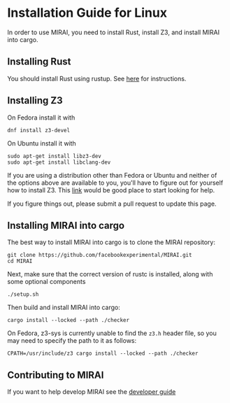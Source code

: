 # Installation Guide for Linux

In order to use MIRAI, you need to install Rust, install Z3, and install MIRAI into cargo.

## Installing Rust

You should install Rust using rustup. See [here](https://doc.rust-lang.org/book/ch01-01-installation.html)
for instructions.

## Installing Z3

On Fedora install it with

```
dnf install z3-devel
```

On Ubuntu install it with

```
sudo apt-get install libz3-dev
sudo apt-get install libclang-dev
```

If you are using a distribution other than Fedora or Ubuntu and neither of the options above are available to you,
you'll have to figure out for yourself how to install Z3. This [link](https://github.com/Z3Prover/z3) would be good
place to start looking for help.

If you figure things out, please submit a pull request to update this page.

## Installing MIRAI into cargo

The best way to install MIRAI into cargo is to clone the MIRAI repository:

```
git clone https://github.com/facebookexperimental/MIRAI.git
cd MIRAI
```

Next, make sure that the correct version of rustc is installed, along with some optional components

```
./setup.sh
```

Then build and install MIRAI into cargo:

```
cargo install --locked --path ./checker
```

On Fedora, z3-sys is currently unable to find the `z3.h` header file, so you may need to specify the path to it as
follows:

```
CPATH=/usr/include/z3 cargo install --locked --path ./checker
```

## Contributing to MIRAI

If you want to help develop MIRAI see
the [developer guide](https://github.com/facebookexperimental/MIRAI/blob/main/documentation/DeveloperGuide.md)
